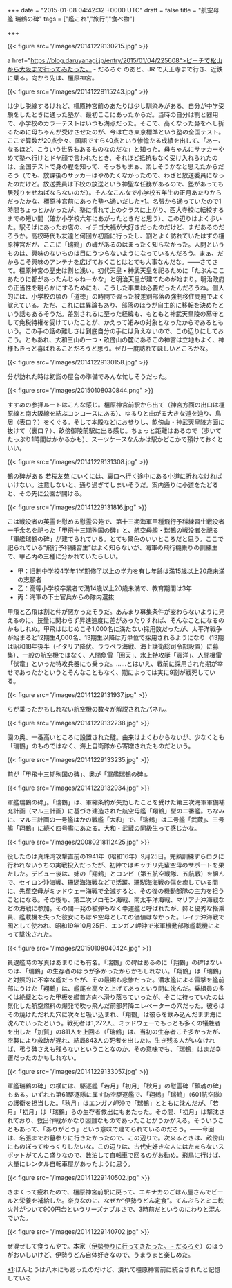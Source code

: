 
+++
date = "2015-01-08 04:42:32 +0000 UTC"
draft = false
title = "航空母艦 瑞鶴の碑"
tags = ["艦これ","旅行","食べ物"]

+++


{{< figure src="/images/20141229130215.jpg"  >}}

a href="https://blog.daruyanagi.jp/entry/2015/01/04/225608">ピーチで松山から大阪まで行ってみたった。 - だるろぐ</a> のあと、JR で天王寺まで行き、近鉄に乗る。向かう先は、橿原神宮。

{{< figure src="/images/20141229115243.jpg"  >}}

は少し脱線するけれど、橿原神宮前のあたりは少し馴染みがある。自分が中学受験をしたときに通った塾が、最初ここにあったからだ。当時の自分は割と器用で、小学校のカラーテストはいつも満点だった。そこで、高くなった鼻をへし折るために母ちゃんが受けさせたのが、今は亡き東京標準という塾の全国テスト。ここで算数が20点少々、国語ですら40点という惨憺たる成績を出して、「あー、なるほど、こういう世界もあるものなのだな」と知った。母ちゃんにサッカーやめて塾へ行けとドヤ顔で言われたとき、それほど抵抗もなく受け入れられたのは、全国テストで身の程を知って、そっちもまぁ、楽しそうかなと思えたからだろう（でも、放課後のサッカーはやめたくなかったので、わざと放送委員になったのだけど。放送委員は下校の放送という神聖な任務があるので、塾があっても居残りをせねばならないのだ）。そんなこんなで小学校五年生の正月あたりからだったかな、橿原神宮前にあった塾へ通いだした<a href="#f-4242b731" name="fn-4242b731" title="ほんとうは八木にもあったのだけど、潰れて橿原神宮前に統合されたと記憶している">*1</a>。名張から通っていたので1時間ちょっとかかったが、塾に慣れて上のクラスに上がり、西大寺校に転校するまでの短い間（確か小学校六年にあがったときだと思う）、この辺りはよく歩いた。駅そばにあったお店の、イチゴ大福が大好きだったのだけど、まだあるのだろうか。高校時代も友達と何回か初詣に行ったし、割とよく訪れていたはずの橿原神宮だが、ここに「瑞鶴」の碑があるのはまったく知らなかった。人間というものは、興味のないものは目にうつらないようになっているんだろう。まぁ、だからこそ興味のアンテナを広げておくことはとても大事なんだな。――さてさて。橿原神宮の歴史は割と浅い。初代天皇・神武天皇を祀るために「たぶんここあたりに都があったんじゃねーかな」と明治天皇が建てたのが始まり。明治政府の正当性を明らかにするためにも、こうした事業は必要だったんだろうね。個人的には、小学校の頃の「道徳」の時間で習った被差別部落の強制移住問題でよく覚えている。ただ、これには異論もあり、部落のほうが自主的に移転を決めたという話もあるそうだ。差別されるに至った経緯も、もともと神武天皇陵の墓守として免税特権を受けていたことが、かえって妬みの対象となったからであるともいう。この手の話の難しさは到底自分の手には負えないので、この辺りにしておこう。ともあれ、大和三山の一つ・畝傍山の麓にあるこの神宮は立地もよく、神様もきっと喜ばれることだろうと思う。ぜひ一度訪れてほしいところかな。

{{< figure src="/images/20141229130158.jpg"  >}}

分が訪れた時は初詣の屋台の準備でみんな忙しそうだった。

{{< figure src="/images/20150108030844.png"  >}}

すすめの参拝ルートはこんな感じ。橿原神宮前駅から出て（神宮方面の出口は橿原線と南大阪線を結ぶコンコースにある）、ゆるりと曲がる大きな道を辿り、鳥居（表口？）をくぐる。そして本殿などにお参りし、畝傍山・神武天皇陵方面に抜けて（裏口？）、畝傍御陵前駅に出る感じ。ちょっと距離はあるので（歩いてたっぷり1時間はかかるかも）、スーツケースなんかは駅かどこかで預けておくといい。

{{< figure src="/images/20141229131308.jpg"  >}}

鶴の碑がある 若桜友苑 にいくには、裏口へ行く途中にある小道に折れなければいけない。注意しないと、通り過ぎてしまいそうだ。案内通りに小道をたどると、その先に公園が開ける。

{{< figure src="/images/20141229131816.jpg"  >}}

こは戦没者の英霊を慰める慰霊公苑で、第十三期海軍甲種飛行予科練習生戦没者一千余名を祀った「甲飛十三期殉国の碑」と、航空母艦・瑞鶴の戦没者を祀る「軍艦瑞鶴の碑」が建てられている。とても景色のいいところだと思う。ここで祀られている“飛行予科練習生”はよく知らないが、海軍の飛行機乗りの訓練生で、甲乙丙の三種に分かれていたらしい。

<ul>
<li>甲：旧制中学校4学年1学期修了以上の学力を有し年齢は満15歳以上20歳未満の志願者</li>
<li>乙：高等小学校卒業者で満14歳以上20歳未満で、教育期間は3年</li>
<li>丙：海軍の下士官兵からの隊内選抜</li>
</ul>甲飛と乙飛は割と仲が悪かったそうだ。あんまり募集条件が変わらないように見えるのに、技量に関わらず昇進速度に差があったりすれば、そんなことになるのかもしれぬ。甲飛ははじめこそ1,000名に満たない採用数だったが、太平洋戦争が始まると12期生4,000名、13期生以降は万単位で採用されるようになり（13期は昭和18年後半（イタリア降伏、ララベラ海戦、海上護衛総司令部設置）に募集）、一般の航空機ではなく、人間魚雷「回天」、水上特攻艇「震洋」、人間機雷「伏竜」といった特攻兵器にも乗った。……とはいえ、戦前に採用された期が幸せであったかというとそんなこともなく、期によっては実に9割が戦死している。

{{< figure src="/images/20141229131937.jpg"  >}}

らが乗ったかもしれない航空機の数々が解説されたパネル。

{{< figure src="/images/20141229132238.jpg"  >}}

園の奥、一番高いところに設置された碇。由来はよくわからないが、少なくとも「瑞鶴」のものではなく、海上自衛隊から寄贈されたものだという。

{{< figure src="/images/20141229133235.jpg"  >}}

前が「甲飛十三期殉国の碑」、奥が「軍艦瑞鶴の碑」。

{{< figure src="/images/20141229132934.jpg"  >}}

軍艦瑞鶴の碑」。「瑞鶴」は、軍縮条約が失効したことを受けた第三次海軍軍備補充計画（マル三計画）に基づき建造された航空母艦「翔鶴」型の二番艦。ちなみに、マル三計画の一号艦はかの戦艦「大和」で、「瑞鶴」は二号艦「武蔵」、三号艦「翔鶴」に続く四号艦にあたる。大和・武蔵の同級生って感じかな。

{{< figure src="/images/20080218112425.jpg"  >}}

役したのは真珠湾攻撃直前の1941年（昭和16年）9月25日。完熟訓練すらロクに行われないうちの実戦投入だったが、初陣ではキッチリ先輩空母のサポートを果たした。デビュー後は、姉の「翔鶴」とコンビ（第五航空戦隊、五航戦）を組んで、セイロン沖海戦、珊瑚海海戦などで活躍。珊瑚海海戦の傷を癒している間に、先輩空母がミッドウェー海戦で全滅すると、その後の機動部隊の主力を担うことになる。その後も、第二次ソロモン海戦、南太平洋海戦、マリアナ沖海戦などの海戦に参加。その間一発の被弾もなく幸運艦と呼ばれたが、姉と優秀な搭乗員、艦載機を失った彼女にもはや空母としての価値はなかった。レイテ沖海戦で囮として使われ、昭和19年10月25日、エンガノ岬沖で米軍機動部隊艦載機によって撃沈された。

{{< figure src="/images/20150108040424.jpg"  >}}

員退艦時の写真はあまりにも有名。「瑞鶴」の碑はあるのに「翔鶴」の碑はないのは、「瑞鶴」の生存者のほうが多かったからかもしれない。「翔鶴」は「瑞鶴」と対照的に不幸な艦だったが、その最期も悲惨だった。潜水艦による雷撃を艦前部にうけた「翔鶴」は、艦尾を高々と上げてあっという間に沈んだ。乗組員の多くは絶壁となった甲板を艦首方向へ滑り落ちていったが、そこに待っていたのは気化した航空燃料の爆発で吹っ飛んだ前部昇降エレベーターの穴だった。彼らはその焼けただれた穴に次々と吸い込まれ、「翔鶴」は彼らを飲み込んだまま海に沈んでいったという。戦死者は1,272人、ミッドウェーでもっとも多くの犠牲者を出した「加賀」の811人を上回る（「瑞鶴」は、当初の生存者こそ多かったが、空襲により救助が遅れ、結局843人の死者を出した）。生き残る人がいなければ、弔う碑さえも残らないということなのか。その意味でも、「瑞鶴」はまだ幸運だったのかもしれない。

{{< figure src="/images/20141229133057.jpg"  >}}

軍艦瑞鶴の碑」の横には、駆逐艦「若月」「初月」「秋月」の慰霊碑「鎮魂の碑」もある。いずれも第61駆逐隊に属す防空駆逐艦で、「翔鶴」「瑞鶴」（601航空隊）の護衛を担当した。「秋月」はエンガノ岬沖で「瑞鶴」とともに沈んだが、「若月」「初月」は「瑞鶴」らの生存者救出にもあたった。その間、「初月」は撃沈されており、救出作戦がかなり困難なものであったことがうかがえる。そういうこともあって、「ありがとう」という意味で建てられているのだろう。――今回は、名張までお墓参りに行きたかったので、この辺りで。次来るときは、畝傍山にものぼってゆっくりしたいな。この辺りは、古代史好きな人にはたまらないスポットがてんこ盛りなので、数泊して自転車で回るのがお勧め。飛鳥に行けば、大量にレンタル自転車屋があったように思う。

{{< figure src="/images/20141229140502.jpg"  >}}

きまくって疲れたので、橿原神宮前駅に戻って、エキナカのごはん屋さんでビールと栄養を補給した。奈良なのに、なぜか“伊勢うどん定食”。てんぷらとミニ鉄火丼がついて900円台というリーズナブルさで、3時前だというのにわりと混んでいた。

{{< figure src="/images/20141229140702.jpg"  >}}

ぜ混ぜして食うんやで。本家（<a href="https://blog.daruyanagi.jp/entry/2013/10/10/225413">伊勢参りに行ってきたった。 - だるろぐ</a>）のほうがおいしいけど、伊勢うどん自体好きなので、うまうまと楽しめた。
<div class="footnote">
<a href="#fn-4242b731" name="f-4242b731" class="footnote-number">*1</a><span class="footnote-delimiter">:</span><span class="footnote-text">ほんとうは八木にもあったのだけど、潰れて橿原神宮前に統合されたと記憶している</span>
</div>

